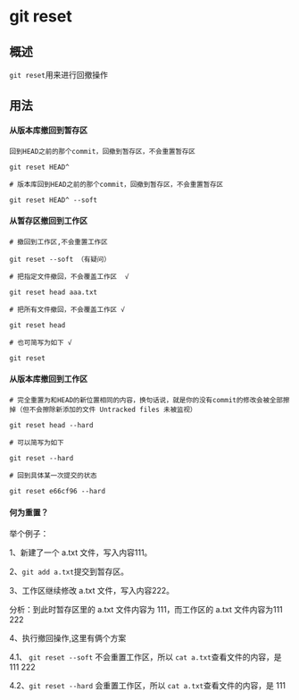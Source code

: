# git reset
## 概述
`git reset`用来进行回撤操作
## 用法
#### 从版本库撤回到暂存区
```
回到HEAD之前的那个commit，回撤到暂存区，不会重置暂存区

git reset HEAD^
```
```
# 版本库回到HEAD之前的那个commit，回撤到暂存区，不会重置暂存区

git reset HEAD^ --soft
```
#### 从暂存区撤回到工作区

```
# 撤回到工作区,不会重置工作区

git reset --soft （有疑问）
```
```
# 把指定文件撤回，不会覆盖工作区  √

git reset head aaa.txt
```

```
# 把所有文件撤回，不会覆盖工作区 √

git reset head

# 也可简写为如下 √

git reset
```

#### 从版本库撤回到工作区

```
# 完全重置为和HEAD的新位置相同的内容，换句话说，就是你的没有commit的修改会被全部擦掉（但不会擦除新添加的文件 Untracked files 未被监视）

git reset head --hard

# 可以简写为如下

git reset --hard

# 回到具体某一次提交的状态

git reset e66cf96 --hard
```





#### 何为重置？

举个例子：

1、新建了一个 a.txt 文件，写入内容111。

2、`git add a.txt`提交到暂存区。

3、工作区继续修改 a.txt 文件，写入内容222。

分析：到此时暂存区里的 a.txt 文件内容为 111，而工作区的 a.txt 文件内容为111 222

4、执行撤回操作,这里有俩个方案

4.1、 `git reset --soft` 不会重置工作区，所以 `cat a.txt`查看文件的内容，是 111 222

4.2、`git reset --hard` 会重置工作区，所以 `cat a.txt`查看文件的内容，是 111
